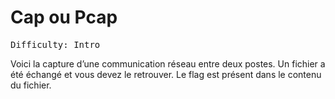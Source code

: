 # Cap ou Pcap

<pre>
Difficulty: Intro
</pre>

Voici la capture d’une communication réseau entre deux postes. Un fichier a été échangé et vous devez le retrouver. Le flag est présent dans le contenu du fichier.
